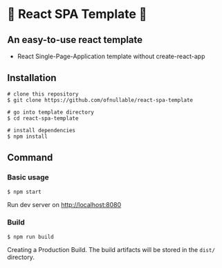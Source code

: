 # 🎉 React SPA Template 🎉

## An easy-to-use react template

- React Single-Page-Application template without create-react-app

## Installation
```shell
# clone this repository
$ git clone https://github.com/ofnullable/react-spa-template

# go into template directory
$ cd react-spa-template

# install dependencies
$ npm install
```

## Command

### Basic usage
```shell
$ npm start
```
Run dev server on [http://localhost:8080](http://localhost:8080)

### Build
```shell
$ npm run build
```
Creating a Production Build. The build artifacts will be stored in the `dist/` directory.
